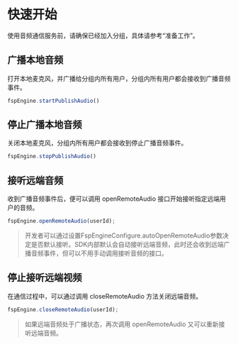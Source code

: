 # 快速开始

使用音频通信服务前，请确保已经加入分组，具体请参考“准备工作”。

## 广播本地音频

打开本地麦克风，并广播给分组内所有用户，分组内所有用户都会接收到广播音频事件。

```js
fspEngine.startPublishAudio()
```

## 停止广播本地音频

关闭本地麦克风，分组内所有用户都会接收到停止广播音频事件。

```js
fspEngine.stopPublishAudio()
```

## 接听远端音频

收到广播音频事件后，便可以调用 openRemoteAudio 接口开始接听指定远端用户的音频。

```js
fspEngine.openRemoteAudio(userId);
```

> 开发者可以通过设置FspEngineConfigure.autoOpenRemoteAudio参数决定是否默认接听。SDK内部默认会自动接听远端音频，此时还会收到远端广播音频事件，但可以不用手动调用接听音频的接口。

## 停止接听远端视频

在通信过程中，可以通过调用 closeRemoteAudio 方法关闭远端音频。

```js
fspEngine.closeRemoteAudio(userId);
```

> 如果远端音频处于广播状态，再次调用 openRemoteAudio 又可以重新接听远端音频。
